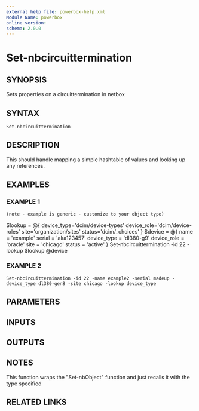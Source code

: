 ```yaml
---
external help file: powerbox-help.xml
Module Name: powerbox
online version:
schema: 2.0.0
---
```


# Set-nbcircuittermination

## SYNOPSIS
Sets properties on a circuittermination in netbox

## SYNTAX

```
Set-nbcircuittermination
```

## DESCRIPTION
This should handle mapping a simple hashtable of values and looking up any references.

## EXAMPLES

### EXAMPLE 1
```
(note - example is generic - customize to your object type)
```

$lookup = @{
    device_type='dcim/device-types'
    device_role='dcim/device-roles'
    site='organization/sites'
    status='dcim/_choices'
}
$device = @{
    name = 'example'
    serial = 'aka123457'
    device_type = 'dl380-g9'
    device_role = 'oracle'
    site = 'chicago'
    status = 'active'
}
Set-nbcircuittermination -id 22 -lookup $lookup @device

### EXAMPLE 2
```
Set-nbcircuittermination -id 22 -name example2 -serial madeup -device_type dl380-gen8 -site chicago -lookup device_type
```

## PARAMETERS

## INPUTS

## OUTPUTS

## NOTES
This function wraps the "Set-nbObject" function and just recalls it with the type specified

## RELATED LINKS

